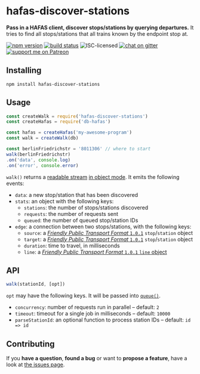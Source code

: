 # hafas-discover-stations

**Pass in a HAFAS client, discover stops/stations by querying departures.** It tries to find all stops/stations that all trains known by the endpoint stop at.

[![npm version](https://img.shields.io/npm/v/hafas-discover-stations.svg)](https://www.npmjs.com/package/hafas-discover-stations)
[![build status](https://img.shields.io/travis/derhuerst/hafas-discover-stations.svg)](https://travis-ci.org/derhuerst/hafas-discover-stations)
![ISC-licensed](https://img.shields.io/github/license/derhuerst/hafas-discover-stations.svg)
[![chat on gitter](https://badges.gitter.im/derhuerst.svg)](https://gitter.im/derhuerst)
[![support me on Patreon](https://img.shields.io/badge/support%20me-on%20patreon-fa7664.svg)](https://patreon.com/derhuerst)


## Installing

```shell
npm install hafas-discover-stations
```


## Usage

```js
const createWalk = require('hafas-discover-stations')
const createHafas = require('db-hafas')

const hafas = createHafas('my-awesome-program')
const walk = createWalk(db)

const berlinFriedrichstr = '8011306' // where to start
walk(berlinFriedrichstr)
.on('data', console.log)
.on('error', console.error)
```

`walk()` returns a [readable stream](http://nodejs.org/api/stream.html#stream_class_stream_readable) [in object mode](https://nodejs.org/api/stream.html#stream_object_mode). It emits the following events:

- `data`: a new stop/station that has been discovered
- `stats`: an object with the following keys:
	- `stations`: the number of stops/stations discovered
	- `requests`: the number of requests sent
	- `queued`: the number of queued stop/station IDs
- `edge`: a connection between two stops/stations, with the following keys:
	- `source`: a [*Friendly Public Transport Format* `1.0.1`](https://github.com/public-transport/friendly-public-transport-format/blob/1.0.1/spec/readme.md) `stop`/`station` object
	- `target`: a [*Friendly Public Transport Format* `1.0.1`](https://github.com/public-transport/friendly-public-transport-format/blob/1.0.1/spec/readme.md) `stop`/`station` object
	- `duration`: time to travel, in milliseconds
	- `line`: a [*Friendly Public Transport Format* `1.0.1` `line` object](https://github.com/public-transport/friendly-public-transport-format/blob/1.0.1/spec/readme.md#line)


## API

```js
walk(stationId, [opt])
```

`opt` may have the following keys. It will be passed into [`queue()`](https://github.com/jessetane/queue#constructor).

- `concurrency`: number of requests run in parallel – default: `2`
- `timeout`: timeout for a single job in milliseconds – default: `10000`
- `parseStationId`: an optional function to process station IDs – default: `id => id`


## Contributing

If you **have a question**, **found a bug** or want to **propose a feature**, have a look at [the issues page](https://github.com/derhuerst/hafas-discover-stations/issues).
